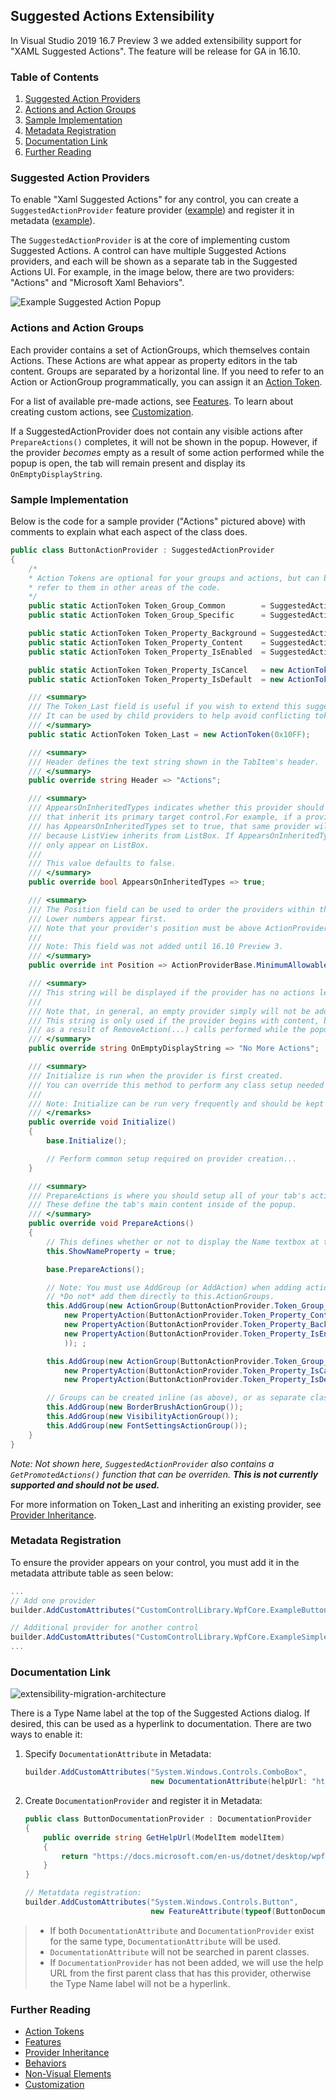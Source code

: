## Suggested Actions Extensibility

In Visual Studio 2019 16.7 Preview 3 we added extensibility support for "XAML Suggested Actions". The feature will be release for GA in 16.10.

### Table of Contents
1. [Suggested Action Providers](#Suggested-Action-Providers)
2. [Actions and Action Groups](#Actions-and-Action-Groups)
3. [Sample Implementation](#Sample-Implementation)
4. [Metadata Registration](#Metadata-Registration)
5. [Documentation Link](#Documentation-Link)
6. [Further Reading](#Further-Reading)

### Suggested Action Providers

>
To enable "Xaml Suggested Actions" for any control, you can create a `SuggestedActionProvider` feature provider ([example](#sample-implementation)) and register it in metadata ([example](#metadata-registration)).

The `SuggestedActionProvider` is at the core of implementing custom Suggested Actions. A control can have multiple Suggested Actions providers, and each will be shown as a separate tab in the Suggested Actions UI. For example, in the image below, there are two providers: "Actions" and  "Microsoft Xaml Behaviors".

![Example Suggested Action Popup](xaml-suggested-actions.png)

### Actions and Action Groups

Each provider contains a set of ActionGroups, which themselves contain Actions. These Actions are what appear as property editors in the tab content. Groups are separated by a horizontal line. If you need to refer to an Action or ActionGroup programmatically, you can assign it an [Action Token](./xaml-designer-suggested-actions-extensibility-tokens.md).

For a list of available pre-made actions, see [Features](./xaml-designer-suggested-actions-extensibility-features.md). To learn about creating custom actions, see [Customization](./xaml-designer-suggested-actions-extensibility-customization.md).

If a SuggestedActionProvider does not contain any visible actions after `PrepareActions()` completes, it will not be shown in the popup. However, if the provider _becomes_ empty as a result of some action performed while the popup is open, the tab will remain present and display its `OnEmptyDisplayString`.

### Sample Implementation

Below is the code for a sample provider ("Actions" pictured above) with comments to explain what each aspect of the class does.
```cs
public class ButtonActionProvider : SuggestedActionProvider
{
    /*
    * Action Tokens are optional for your groups and actions, but can be useful if you need to
    * refer to them in other areas of the code.
    */
    public static ActionToken Token_Group_Common        = SuggestedActionProviderTokens.Token_Group_Common;
    public static ActionToken Token_Group_Specific      = SuggestedActionProviderTokens.Token_Group_Specific;

    public static ActionToken Token_Property_Background = SuggestedActionProviderTokens.Token_Property_Background;
    public static ActionToken Token_Property_Content    = SuggestedActionProviderTokens.Token_Property_Content;
    public static ActionToken Token_Property_IsEnabled  = SuggestedActionProviderTokens.Token_Property_IsEnabled;

    public static ActionToken Token_Property_IsCancel   = new ActionToken(0x1001);
    public static ActionToken Token_Property_IsDefault  = new ActionToken(0x1002);

    /// <summary>
    /// The Token_Last field is useful if you wish to extend this suggested action provider.
    /// It can be used by child providers to help avoid conflicting token values.
    /// </summary>
    public static ActionToken Token_Last = new ActionToken(0x10FF);

    /// <summary>
    /// Header defines the text string shown in the TabItem's header.
    /// </summary>
    public override string Header => "Actions";

    /// <summary>
    /// AppearsOnInheritedTypes indicates whether this provider should be added to controls
    /// that inherit its primary target control.For example, if a provider on a WPF ListBox
    /// has AppearsOnInheritedTypes set to true, that same provider will appear on WPF ListViews,
    /// because ListView inherits from ListBox. If AppearsOnInheritedTypes is set to false, it will
    /// only appear on ListBox.
    ///
    /// This value defaults to false.
    /// </summary>
    public override bool AppearsOnInheritedTypes => true;

    /// <summary>
    /// The Position field can be used to order the providers within the Tab View.
    /// Lower numbers appear first.
    /// Note that your provider's position must be above ActionProviderBase.MinimumAllowablePosition or it will be ignored.
    /// 
    /// Note: This field was not added until 16.10 Preview 3.
    /// </summary>
    public override int Position => ActionProviderBase.MinimumAllowablePosition + 1;

    /// <summary>
    /// This string will be displayed if the provider has no actions left to display.
    ///
    /// Note that, in general, an empty provider simply will not be added as a tab.
    /// This string is only used if the provider begins with content, but becomes empty
    /// as a result of RemoveAction(...) calls performed while the popup is open.
    /// </summary>
    public override string OnEmptyDisplayString => "No More Actions";

    /// <summary>
    /// Initialize is run when the provider is first created.
    /// You can override this method to perform any class setup needed before other methods are run.
    ///
    /// Note: Initialize can be run very frequently and should be kept as lightweight as possible.
    /// </remarks>
    public override void Initialize()
    {
        base.Initialize();

        // Perform common setup required on provider creation...
    }

    /// <summary>
    /// PrepareActions is where you should setup all of your tab's action groups and actions.
    /// These define the tab's main content inside of the popup.
    /// </summary>
    public override void PrepareActions()
    {
        // This defines whether or not to display the Name textbox at the top of the tab  (defaults to false)
        this.ShowNameProperty = true;

        base.PrepareActions();

        // Note: You must use AddGroup (or AddAction) when adding actions to your provider.
        // *Do not* add them directly to this.ActionGroups.
        this.AddGroup(new ActionGroup(ButtonActionProvider.Token_Group_Common,
            new PropertyAction(ButtonActionProvider.Token_Property_Content, "Content"),
            new PropertyAction(ButtonActionProvider.Token_Property_Background, "Background"),
            new PropertyAction(ButtonActionProvider.Token_Property_IsEnabled, "IsEnabled")
            )); ;

        this.AddGroup(new ActionGroup(ButtonActionProvider.Token_Group_Specific,
            new PropertyAction(ButtonActionProvider.Token_Property_IsCancel, "IsCancel"),
            new PropertyAction(ButtonActionProvider.Token_Property_IsDefault, "IsDefault")));

        // Groups can be created inline (as above), or as separate classes that extend ActionGroup (as below).
        this.AddGroup(new BorderBrushActionGroup());
        this.AddGroup(new VisibilityActionGroup());
        this.AddGroup(new FontSettingsActionGroup());
    }
}
```
*Note: Not shown here, `SuggestedActionProvider` also contains a` GetPromotedActions()` function that can be overriden. **This is not currently supported and should not be used.***

For more information on Token_Last and inheriting an existing provider, see [Provider Inheritance](./xaml-designer-suggested-actions-provider-inheritance.md).

### Metadata Registration
To ensure the provider appears on your control, you must add it in the metadata attribute table as seen below:

```CS
...
// Add one provider
builder.AddCustomAttributes("CustomControlLibrary.WpfCore.ExampleButton", new FeatureAttribute(typeof(ExampleButtonSuggestedActionProvider)));

// Additional provider for another control
builder.AddCustomAttributes("CustomControlLibrary.WpfCore.ExampleSimpleButton", new FeatureAttribute(typeof(ExampleSimpleButtonSuggestedActionProvider)));
...
```

### Documentation Link
![extensibility-migration-architecture](xaml-suggested-actions-documentation.png)

There is a Type Name label at the top of the Suggested Actions dialog.
If desired, this can be used as a hyperlink to documentation. There are two ways to enable it:

1. Specify `DocumentationAttribute` in Metadata:

   ```csharp
   builder.AddCustomAttributes("System.Windows.Controls.ComboBox", 
                               new DocumentationAttribute(helpUrl: "https://docs.microsoft.com/en-us/dotnet/api/system.windows.controls.combobox"));
   ```

2. Create `DocumentationProvider` and register it in Metadata:

   ```csharp
   public class ButtonDocumentationProvider : DocumentationProvider
   {
       public override string GetHelpUrl(ModelItem modelItem)
       {
           return "https://docs.microsoft.com/en-us/dotnet/desktop/wpf/controls/button";
       }
   }
   
   // Metatdata registration:
   builder.AddCustomAttributes("System.Windows.Controls.Button",
                               new FeatureAttribute(typeof(ButtonDocumentationProvider));
   ```

   

>- If both `DocumentationAttribute`  and `DocumentationProvider` exist for the same type, `DocumentationAttribute`  will be used.
>- `DocumentationAttribute`  will not be searched in parent classes.
>- If `DocumentationProvider` has not been added, we will use the help URL from the first parent class that has this provider, otherwise the Type Name label will not be a hyperlink.

### Further Reading
- [Action Tokens](./xaml-designer-suggested-actions-extensibility-tokens.md)
- [Features](./xaml-designer-suggested-actions-extensibility-features.md)
- [Provider Inheritance](./xaml-designer-suggested-actions-provider-inheritance.md)
- [Behaviors](./xaml-designer-suggested-actions-extensibility-behaviors.md)
- [Non-Visual Elements](./xaml-designer-suggested-actions-extensibility-nonvisualelements.md)
- [Customization](./xaml-designer-suggested-actions-extensibility-customization.md)